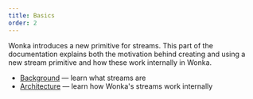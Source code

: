 ```yaml
---
title: Basics
order: 2
---
```


Wonka introduces a new primitive for streams.
This part of the documentation explains both the motivation
behind creating and using a new stream primitive and how these
work internally in Wonka.

- [Background](./background.md) — learn what streams are
- [Architecture](./architecture.md) — learn how Wonka's streams work internally

